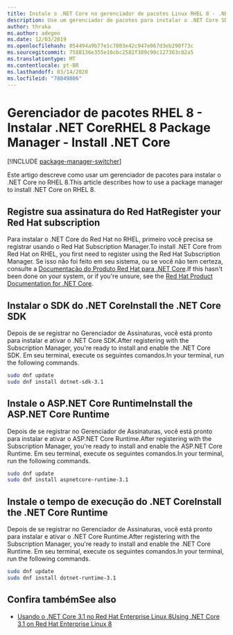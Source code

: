 ```yaml
---
title: Instale o .NET Core no gerenciador de pacotes Linux RHEL 8 - .NET Core
description: Use um gerenciador de pacotes para instalar o .NET Core SDK e o tempo de execução no RHEL 8.
author: thraka
ms.author: adegeo
ms.date: 12/03/2019
ms.openlocfilehash: 054494a9b77e1c7803e42c947e067d3eb290f73c
ms.sourcegitcommit: 7588136e355e10cbc2582f389c90c127363c02a5
ms.translationtype: MT
ms.contentlocale: pt-BR
ms.lasthandoff: 03/14/2020
ms.locfileid: "78849806"
---
```

# <a name="rhel-8-package-manager---install-net-core"></a><span data-ttu-id="d2aee-103">Gerenciador de pacotes RHEL 8 - Instalar .NET Core</span><span class="sxs-lookup"><span data-stu-id="d2aee-103">RHEL 8 Package Manager - Install .NET Core</span></span>

[!INCLUDE [package-manager-switcher](includes/package-manager-switcher.md)]

<span data-ttu-id="d2aee-104">Este artigo descreve como usar um gerenciador de pacotes para instalar o .NET Core no RHEL 8.</span><span class="sxs-lookup"><span data-stu-id="d2aee-104">This article describes how to use a package manager to install .NET Core on RHEL 8.</span></span>

## <a name="register-your-red-hat-subscription"></a><span data-ttu-id="d2aee-105">Registre sua assinatura do Red Hat</span><span class="sxs-lookup"><span data-stu-id="d2aee-105">Register your Red Hat subscription</span></span>

<span data-ttu-id="d2aee-106">Para instalar o .NET Core do Red Hat no RHEL, primeiro você precisa se registrar usando o Red Hat Subscription Manager.</span><span class="sxs-lookup"><span data-stu-id="d2aee-106">To install .NET Core from Red Hat on RHEL, you first need to register using the Red Hat Subscription Manager.</span></span> <span data-ttu-id="d2aee-107">Se isso não foi feito em seu sistema, ou se você não tem certeza, consulte a [Documentação do Produto Red Hat para .NET Core](https://access.redhat.com/documentation/net_core/).</span><span class="sxs-lookup"><span data-stu-id="d2aee-107">If this hasn't been done on your system, or if you're unsure, see the [Red Hat Product Documentation for .NET Core](https://access.redhat.com/documentation/net_core/).</span></span>

## <a name="install-the-net-core-sdk"></a><span data-ttu-id="d2aee-108">Instalar o SDK do .NET Core</span><span class="sxs-lookup"><span data-stu-id="d2aee-108">Install the .NET Core SDK</span></span>

<span data-ttu-id="d2aee-109">Depois de se registrar no Gerenciador de Assinaturas, você está pronto para instalar e ativar o .NET Core SDK.</span><span class="sxs-lookup"><span data-stu-id="d2aee-109">After registering with the Subscription Manager, you're ready to install and enable the .NET Core SDK.</span></span> <span data-ttu-id="d2aee-110">Em seu terminal, execute os seguintes comandos.</span><span class="sxs-lookup"><span data-stu-id="d2aee-110">In your terminal, run the following commands.</span></span>

```bash
sudo dnf update
sudo dnf install dotnet-sdk-3.1
```

## <a name="install-the-aspnet-core-runtime"></a><span data-ttu-id="d2aee-111">Instale o ASP.NET Core Runtime</span><span class="sxs-lookup"><span data-stu-id="d2aee-111">Install the ASP.NET Core Runtime</span></span>

<span data-ttu-id="d2aee-112">Depois de se registrar no Gerenciador de Assinaturas, você está pronto para instalar e ativar o ASP.NET Core Runtime.</span><span class="sxs-lookup"><span data-stu-id="d2aee-112">After registering with the Subscription Manager, you're ready to install and enable the ASP.NET Core Runtime.</span></span> <span data-ttu-id="d2aee-113">Em seu terminal, execute os seguintes comandos.</span><span class="sxs-lookup"><span data-stu-id="d2aee-113">In your terminal, run the following commands.</span></span>

```bash
sudo dnf update
sudo dnf install aspnetcore-runtime-3.1
```

## <a name="install-the-net-core-runtime"></a><span data-ttu-id="d2aee-114">Instale o tempo de execução do .NET Core</span><span class="sxs-lookup"><span data-stu-id="d2aee-114">Install the .NET Core Runtime</span></span>

<span data-ttu-id="d2aee-115">Depois de se registrar no Gerenciador de Assinaturas, você está pronto para instalar e ativar o .NET Core Runtime.</span><span class="sxs-lookup"><span data-stu-id="d2aee-115">After registering with the Subscription Manager, you're ready to install and enable the .NET Core Runtime.</span></span> <span data-ttu-id="d2aee-116">Em seu terminal, execute os seguintes comandos.</span><span class="sxs-lookup"><span data-stu-id="d2aee-116">In your terminal, run the following commands.</span></span>

```bash
sudo dnf update
sudo dnf install dotnet-runtime-3.1
```

## <a name="see-also"></a><span data-ttu-id="d2aee-117">Confira também</span><span class="sxs-lookup"><span data-stu-id="d2aee-117">See also</span></span>

- [<span data-ttu-id="d2aee-118">Usando o .NET Core 3.1 no Red Hat Enterprise Linux 8</span><span class="sxs-lookup"><span data-stu-id="d2aee-118">Using .NET Core 3.1 on Red Hat Enterprise Linux 8</span></span>](https://access.redhat.com/documentation/en-us/red_hat_enterprise_linux/8/html/developing_.net_applications_in_rhel_8/index)

